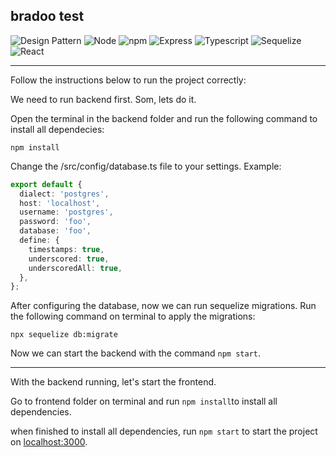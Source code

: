 ## bradoo test
  
![Design Pattern](https://img.shields.io/badge/Backend_Design_Pattern-SOLID-success?style=flat)
![Node](https://img.shields.io/badge/Node-v14.8.0-success?style=flat)
![npm](https://img.shields.io/badge/npm-v6.14.7-success?style=flat)
![Express](https://img.shields.io/badge/Express-v4.17.1-success?style=flat)
![Typescript](https://img.shields.io/badge/Typescript-v4.0.3-success?style=flat)
![Sequelize](https://img.shields.io/badge/Sequelize-v6.3.5-success?style=flat)
![React](https://img.shields.io/badge/React-v17.0.1-success?style=flat)

--------

Follow the instructions below to run the project correctly:

We need to run backend first. Som, lets do it.

Open the terminal in the backend folder and run the following command to install all dependecies:

```node
npm install
```

Change the /src/config/database.ts file to your settings. Example:

```ts
export default {
  dialect: 'postgres',
  host: 'localhost',
  username: 'postgres',
  password: 'foo',
  database: 'foo',
  define: {
    timestamps: true,
    underscored: true,
    underscoredAll: true,
  },
};
```

After configuring the database, now we can run sequelize migrations. Run the following command on terminal to apply the migrations:

```node
npx sequelize db:migrate
```

Now we can start the backend with the command ```npm start```.

------

With the backend running, let's start the frontend.

Go to frontend folder on terminal and run ```npm install```to install all dependencies.


when finished to install all dependencies, run ```npm start``` to start the project on [localhost:3000](http://localhost:3000).
